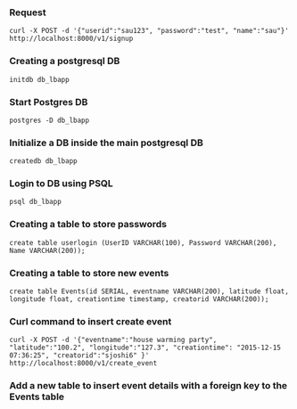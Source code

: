 ### Request
```
curl -X POST -d '{"userid":"sau123", "password":"test", "name":"sau"}' http://localhost:8000/v1/signup
```

### Creating a postgresql DB
```
initdb db_lbapp
```
### Start Postgres DB
```
postgres -D db_lbapp
```

### Initialize a DB inside the main postgresql DB
```
createdb db_lbapp
```

### Login to DB using PSQL
```
psql db_lbapp
```
### Creating a table to store passwords
```
create table userlogin (UserID VARCHAR(100), Password VARCHAR(200), Name VARCHAR(200));
```

### Creating a table to store new events
```
create table Events(id SERIAL, eventname VARCHAR(200), latitude float, longitude float, creationtime timestamp, creatorid VARCHAR(200));
```

### Curl command to insert create event
```
curl -X POST -d '{"eventname":"house warming party", "latitude":"100.2", "longitude":"127.3", "creationtime": "2015-12-15 07:36:25", "creatorid":"sjoshi6" }' http://localhost:8000/v1/create_event
```

### Add a new table to insert event details with a foreign key to the Events table

